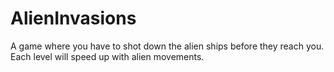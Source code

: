 # AlienInvasions
A game where you have to shot down the alien ships before they reach you. Each level will speed up with alien movements.
